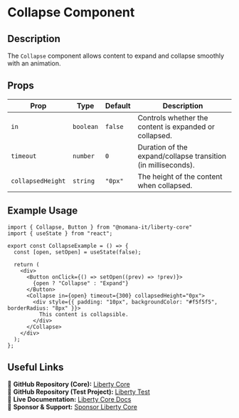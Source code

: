 # Collapse Component

## Description
The `Collapse` component allows content to expand and collapse smoothly with an animation.

## Props
| Prop              | Type         | Default  | Description                                     |
|------------------|-------------|----------|-------------------------------------------------|
| `in`           | `boolean`  | `false` | Controls whether the content is expanded or collapsed. |
| `timeout`       | `number`   | `0`      | Duration of the expand/collapse transition (in milliseconds). |
| `collapsedHeight` | `string` | `"0px"`  | The height of the content when collapsed. |

## Example Usage
```tsx
import { Collapse, Button } from "@nomana-it/liberty-core"
import { useState } from "react";

export const CollapseExample = () => {
  const [open, setOpen] = useState(false);

  return (
    <div>
      <Button onClick={() => setOpen((prev) => !prev)}>
        {open ? "Collapse" : "Expand"}
      </Button>
      <Collapse in={open} timeout={300} collapsedHeight="0px">
        <div style={{ padding: "10px", backgroundColor: "#f5f5f5", borderRadius: "8px" }}>
          This content is collapsible.
        </div>
      </Collapse>
    </div>
  );
};
```

## Useful Links
🔗 **GitHub Repository (Core):** [Liberty Core](https://github.com/fblettner/liberty-core/)  
🔗 **GitHub Repository (Test Project):** [Liberty Test](https://github.com/fblettner/liberty-test/)  
📖 **Live Documentation:** [Liberty Core Docs](https://docs.nomana-it.fr/liberty-core/)  
💖 **Sponsor & Support:** [Sponsor Liberty Core](https://github.com/sponsors/fblettner)  